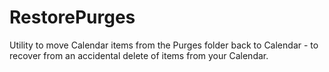 # RestorePurges
Utility to move Calendar items from the Purges folder back to Calendar - to recover from an accidental delete of items from your Calendar.
